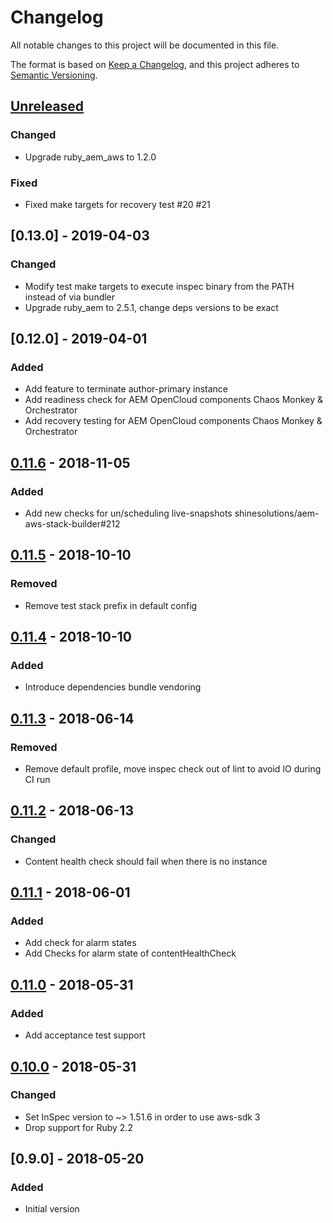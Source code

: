 # Changelog
All notable changes to this project will be documented in this file.

The format is based on [Keep a Changelog](https://keepachangelog.com/en/1.0.0/),
and this project adheres to [Semantic Versioning](https://semver.org/spec/v2.0.0.html).

## [Unreleased]

### Changed
- Upgrade ruby_aem_aws to 1.2.0

### Fixed
- Fixed make targets for recovery test #20 #21

## [0.13.0] - 2019-04-03

### Changed
- Modify test make targets to execute inspec binary from the PATH instead of via bundler
- Upgrade ruby_aem to 2.5.1, change deps versions to be exact

## [0.12.0] - 2019-04-01

### Added
- Add feature to terminate author-primary instance
- Add readiness check for AEM OpenCloud components Chaos Monkey & Orchestrator
- Add recovery testing for AEM OpenCloud components Chaos Monkey & Orchestrator

## [0.11.6] - 2018-11-05

### Added
- Add new checks for un/scheduling live-snapshots shinesolutions/aem-aws-stack-builder#212

## [0.11.5] - 2018-10-10

### Removed
- Remove test stack prefix in default config

## [0.11.4] - 2018-10-10

### Added
- Introduce dependencies bundle vendoring

## [0.11.3] - 2018-06-14

### Removed
- Remove default profile, move inspec check out of lint to avoid IO during CI run

## [0.11.2] - 2018-06-13

### Changed
- Content health check should fail when there is no instance

## [0.11.1] - 2018-06-01

### Added
- Add check for alarm states
- Add Checks for alarm state of contentHealthCheck

## [0.11.0] - 2018-05-31

### Added
- Add acceptance test support

## [0.10.0] - 2018-05-31

### Changed
- Set InSpec version to ~> 1.51.6 in order to use aws-sdk 3
- Drop support for Ruby 2.2

## [0.9.0] - 2018-05-20

### Added
- Initial version

[Unreleased]: https://github.com/shinesolutions/inspec-aem-aws/compare/0.11.6...HEAD
[0.11.6]: https://github.com/shinesolutions/inspec-aem-aws/compare/0.11.5...0.11.6
[0.11.5]: https://github.com/shinesolutions/inspec-aem-aws/compare/0.11.4...0.11.5
[0.11.4]: https://github.com/shinesolutions/inspec-aem-aws/compare/0.11.3...0.11.4
[0.11.3]: https://github.com/shinesolutions/inspec-aem-aws/compare/0.11.2...0.11.3
[0.11.2]: https://github.com/shinesolutions/inspec-aem-aws/compare/0.11.1...0.11.2
[0.11.1]: https://github.com/shinesolutions/inspec-aem-aws/compare/0.11.0...0.11.1
[0.11.0]: https://github.com/shinesolutions/inspec-aem-aws/compare/0.10.0...0.11.0
[0.10.0]: https://github.com/shinesolutions/inspec-aem-aws/compare/0.9.0...0.10.0
